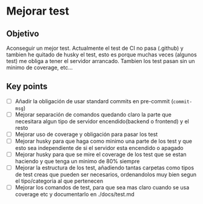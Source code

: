 # Mejorar test
## Objetivo
Aconseguir un mejor test. Actualmente el test de CI no pasa (.github) y tambien he quitado de husky el test, esto es porque muchas veces (algunos test) me obliga a tener el servidor arrancado. Tambien los test pasan sin un minimo de coverage, etc...
## Key points
- [ ] Añadir la obligación de usar standard commits en pre-commit (`commit-msg`)
- [ ] Mejorar separación de comandos quedando claro la parte que necesitara algun tipo de servidor encendido(backend o frontend) y el resto
- [ ] Mejorar uso de coverage y obligación para pasar los test
- [ ] Mejorar husky para que haga como minimo una parte de los test y que esto sea independiente de si el servidor esta encendido o apagado
- [ ] Mejorar husky para que se mire el coverage de los test que se estan haciendo y que tenga un minimo de 80% siempre
- [ ] Mejorar la estructura de los test, añadiendo tantas carpetas como tipos de test creas que pueden ser necesarios, ordenandolos muy bien segun el tipo/categoria al que pertenecen
- [ ] Mejorar los comandos de test, para que sea mas claro cuando se usa coverage etc y documentarlo en ./docs/test.md